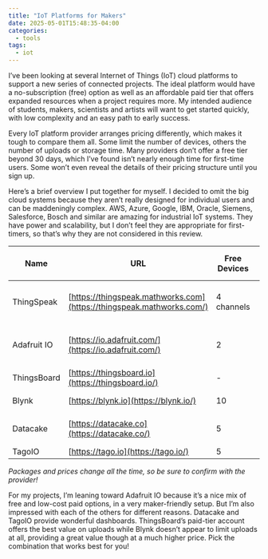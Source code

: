 ```yaml
---
title: "IoT Platforms for Makers"
date: 2025-05-01T15:48:35-04:00
categories:
  - tools
tags:
  - iot
---
```


I’ve been looking at several Internet of Things (IoT) cloud platforms to support a new series of connected projects. The ideal platform would have a no-subscription (free) option as well as an affordable paid tier that offers expanded resources when a project requires more. My intended audience of students, makers, scientists and artists will want to get started quickly, with low complexity and an easy path to early success.

Every IoT platform provider arranges pricing differently, which makes it tough to compare them all. Some limit the number of devices, others the number of uploads or storage time. Many providers don’t offer a free tier beyond 30 days, which I’ve found isn’t nearly enough time for first-time users. Some won’t even reveal the details of their pricing structure until you sign up.

Here’s a brief overview I put together for myself. I decided to omit the big cloud systems because they aren’t really designed for individual users and can be maddeningly complex. AWS, Azure, Google, IBM, Oracle, Siemens, Salesforce, Bosch and similar are amazing for industrial IoT systems. They have power and scalability, but I don’t feel they are appropriate for first-timers, so that’s why they are not considered in this review.

| Name        | URL                                                                   | Free Devices |  Free Uploads/mo           |  Free Storage | Basic Plan Cost/mo | Basic Plan Devices |  Basic Plan Uploads/mo             | Basic Plan Storage | Basic Plan Name | Notes                                |
| ----------- | --------------------------------------------------------------------- | ------------ | -------------------------- | ------------- | ------------------ | ------------------ | ---------------------------------- | ------------------ | --------------- | ------------------------------------ |
| ThingSpeak  | [https://thingspeak.mathworks.com](https://thingspeak.mathworks.com/) | 4 channels   |                   250,000  |  unlimited    | $8                 | 10 channels        |                          2,750,000 | unlimited          | Home            | Free plan has 15-second upload limit |
| Adafruit IO | [https://io.adafruit.com/](https://io.adafruit.com/)                  | 2            |                1,314,000   |  30 days      | $10                | unlimited          |                          2,628,000 | 60 days            | Adafruit IO+    | More uploads and storage available   |
| ThingsBoard | [https://thingsboard.io](https://thingsboard.io/)                     | \-           |  -                         |  -            | $10                | 30                 |                        10,000,000  | 60 days            | Maker           |                                      |
| Blynk       | [https://blynk.io](https://blynk.io/)                                 | 10           |                     30,000 |  1 week       | $99                | 50                 |  unlimited                         | 6 months           | Pro             |                                      |
| Datacake    | [https://datacake.co](https://datacake.co/)                           | 5            |                     15,000 |  1 week       | $150               | 50                 |                                    | 30 days            | Light           | Or pay as you go $2 euros/device     |
| TagoIO      | [https://tago.io](https://tago.io/)                                   | 5            |                1,000,000   |  30 days      | $49                | 100                |                          1,000,000 | 9 years            | Starter         |                                      |
*Packages and prices change all the time, so be sure to confirm with the provider!*

For my projects, I’m leaning toward Adafruit IO because it’s a nice mix of free and low-cost paid options, in a very maker-friendly setup. But I’m also impressed with each of the others for different reasons. Datacake and TagoIO provide wonderful dashboards. ThingsBoard’s paid-tier account offers the best value on uploads while Blynk doesn’t appear to limit uploads at all, providing a great value though at a much higher price. Pick the combination that works best for you!